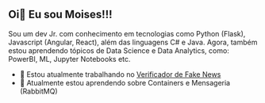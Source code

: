## Oi👋 Eu sou Moises!!!

Sou um dev Jr. com conhecimento em tecnologias como Python (Flask), Javascript (Angular, React), além das linguagens C# e Java. 
Agora, também estou aprendendo tópicos de Data Science e Data Analytics, como: PowerBI, ML, Jupyter Notebooks etc.

<!-- **MoisesOliveira/MoisesOliveira** is a ✨ _special_ ✨ repository because its `README.md` (this file) appears on your GitHub profile. --->

- 🔭 Estou atualmente trabalhando no [Verificador de Fake News](https://github.com/Moiseszs/VerificadorDeFakeNews)
- 🌱 Atualmente estou aprendendo sobre Containers e Mensageria (RabbitMQ)
<!--
- 👯 I’m looking to collaborate on ...
- 🤔 I’m looking for help with ...
- 💬 Ask me about ...
- 📫 How to reach me: ...
- 😄 Pronouns: ...
- ⚡ Fun fact: ...
-->
